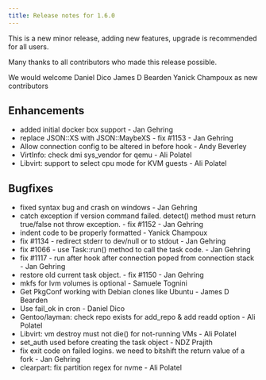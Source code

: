 ```yaml
---
title: Release notes for 1.6.0
---
```


This is a new minor release,
adding new features,
upgrade is recommended for all users.

Many thanks to all contributors who made this release possible.

We would welcome 
Daniel Dico
James D Bearden
Yanick Champoux
as new contributors

## Enhancements

* added initial docker box support - Jan Gehring
* replace JSON::XS with JSON::MaybeXS - fix #1153 - Jan Gehring
* Allow connection config to be altered in before hook - Andy Beverley
* VirtInfo: check dmi sys_vendor for qemu - Ali Polatel
* Libvirt: support to select cpu mode for KVM guests - Ali Polatel

## Bugfixes

* fixed syntax bug and crash on windows - Jan Gehring
* catch exception if version command failed. detect() method must return true/false not throw exception. - fix #1152 - Jan Gehring
* indent code to be properly formatted - Yanick Champoux
* fix #1134 - redirect stderr to dev/null or to stdout - Jan Gehring
* fix #1066 - use Task::run() method to call the task code. - Jan Gehring
* fix #1117 - run after hook after connection poped from connection stack - Jan Gehring
* restore old current task object. - fix #1150 - Jan Gehring
* mkfs for lvm volumes is optional - Samuele Tognini
* Get PkgConf working with Debian clones like Ubuntu - James D Bearden
* Use fail_ok in cron - Daniel Dico
* Gentoo/layman: check repo exists for add_repo & add readd option - Ali Polatel
* Libvirt: vm destroy must not die() for not-running VMs - Ali Polatel
* set_auth used before creating the task object - NDZ Prajith
* fix exit code on failed logins. we need to bitshift the return value of a fork - Jan Gehring
* clearpart: fix partition regex for nvme - Ali Polatel
